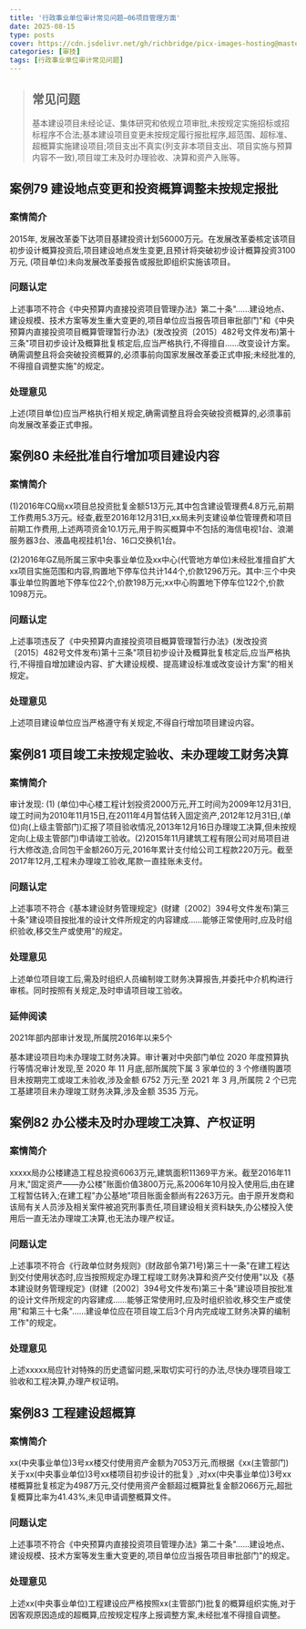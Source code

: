 ```yaml
---
title: '行政事业单位审计常见问题—06项目管理方面'
date: 2025-08-15
type: posts
cover: https://cdn.jsdelivr.net/gh/richbridge/picx-images-hosting@master/thumbnail/食技.jpg
categories: [审技]
tags: [行政事业单位审计常见问题]
---
```


> ## 常见问题
> 
> 基本建设项目未经论证、集体研究和依规立项审批,未按规定实施招标或招标程序不合法;基本建设项目变更未按规定履行报批程序,超范围、超标准、超概算实施建设项目;项目支出不真实(列支非本项目支出、项目实施与预算内容不一致),项目竣工未及时办理验收、决算和资产入账等。

## 案例79 建设地点变更和投资概算调整未按规定报批

### 案情简介

2015年, 发展改革委下达项目基建投资计划56000万元。在发展改革委核定该项目初步设计概算投资后,项目建设地点发生变更,且预计将突破初步设计概算投资3100万元, (项目单位)未向发展改革委报告或报批即组织实施该项目。

### 问题认定

上述事项不符合《中央预算内直接投资项目管理办法》第二十条"……建设地点、建设规模、技术方案等发生重大变更的,项目单位应当报告项目审批部门"和《中央预算内直接投资项目概算管理暂行办法》(发改投资〔2015〕482号文件发布)第十三条"项目初步设计及概算批复核定后,应当严格执行,不得擅自……改变设计方案。确需调整且将会突破投资概算的,必须事前向国家发展改革委正式申报;未经批准的,不得擅自调整实施"的规定。

### 处理意见

上述(项目单位)应当严格执行相关规定,确需调整且将会突破投资概算的,必须事前向发展改革委正式申报。

## 案例80 未经批准自行增加项目建设内容

### 案情简介

(1)2016年CQ局xx项目总投资批复金额513万元,其中包含建设管理费4.8万元,前期工作费用5.3万元。经查,截至2016年12月31日,xx局未列支建设单位管理费和项目前期工作费用,上述两项资金10.1万元,用于购买概算中不包括的海信电视1台、浪潮服务器3台、液晶电视挂机1台、16口交换机1台。

(2)2016年GZ局所属三家中央事业单位及xx中心(代管地方单位)未经批准擅自扩大xx项目实施范围和内容,购置地下停车位共计144个,价款1296万元。其中:三个中央事业单位购置地下停车位22个,价款198万元;xx中心购置地下停车位122个,价款1098万元。

### 问题认定

上述事项违反了《中央预算内直接投资项目概算管理暂行办法》(发改投资〔2015〕482号文件发布)第十三条"项目初步设计及概算批复核定后,应当严格执行,不得擅自增加建设内容、扩大建设规模、提高建设标准或改变设计方案"的相关规定。

### 处理意见

上述项目建设单位应当严格遵守有关规定,不得自行增加项目建设内容。

## 案例81 项目竣工未按规定验收、未办理竣工财务决算

### 案情简介

审计发现: (1) (单位)中心楼工程计划投资2000万元,开工时间为2009年12月31日,竣工时间为2010年11月15日,在2011年4月暂估转入固定资产,2012年12月31日,(单位)向(上级主管部门)汇报了项目验收情况,2013年12月16日办理竣工决算,但未按规定向(上级主管部门)申请竣工验收。(2)2015年11月建筑工程有限公司对局项目进行大修改造,合同包干金额260万元,2016年累计支付给公司工程款220万元。截至2017年12月,工程未办理竣工验收,尾款一直挂账未支付。

### 问题认定

上述事项不符合《基本建设财务管理规定》(财建〔2002〕394号文件发布)第三十条"建设项目按批准的设计文件所规定的内容建成……能够正常使用时,应及时组织验收,移交生产或使用"的规定。

### 处理意见

上述单位项目竣工后,需及时组织人员编制竣工财务决算报告,并委托中介机构进行审核。同时按照有关规定,及时申请项目竣工验收。

### 延伸阅读

2021年部内部审计发现,所属院2016年以来5个

基本建设项目均未办理竣工财务决算。审计署对中央部门单位 2020 年度预算执行等情况审计发现,至 2020 年 11 月底,部所属院下属 3 家单位的 3 个修缮购置项目未按期完工或竣工未验收,涉及金额 6752 万元;至 2021 年 3 月,所属院 2 个已完工基建项目未办理竣工财务决算,涉及金额 3535 万元。

## 案例82 办公楼未及时办理竣工决算、产权证明

### 案情简介

xxxxx局办公楼建造工程总投资6063万元,建筑面积11369平方米。截至2016年11月末,"固定资产——办公楼"账面价值3800万元,系2006年10月投入使用后,由在建工程暂估转入;在建工程"办公基地"项目账面金额尚有2263万元。由于原开发商和该局有关人员涉及相关案件被追究刑事责任,项目建设相关资料缺失,办公楼投入使用后一直无法办理竣工决算,也无法办理产权证。

### 问题认定

上述事项不符合《行政单位财务规则》(财政部令第71号)第三十一条"在建工程达到交付使用状态时,应当按照规定办理工程竣工财务决算和资产交付使用"以及《基本建设财务管理规定》(财建〔2002〕394号文件发布)第三十条"建设项目按批准的设计文件所规定的内容建成……能够正常使用时,应及时组织验收,移交生产或使用"和第三十七条"……建设单位应在项目竣工后3个月内完成竣工财务决算的编制工作"的规定。

### 处理意见

上述xxxxx局应针对特殊的历史遗留问题,采取切实可行的办法,尽快办理项目竣工验收和工程决算,办理产权证明。

## 案例83 工程建设超概算

### 案情简介

xx(中央事业单位)3号xx楼交付使用资产金额为7053万元,而根据《xx(主管部门)关于xx(中央事业单位)3号xx楼项目初步设计的批复》,对xx(中央事业单位)3号xx楼概算批复核定为4987万元,交付使用资产金额超过概算批复金额2066万元,超批复概算比率为41.43%,未见申请调整概算文件。

### 问题认定

上述事项不符合《中央预算内直接投资项目管理办法》第二十条"……建设地点、建设规模、技术方案等发生重大变更的,项目单位应当报告项目审批部门"的规定。

### 处理意见

上述xx(中央事业单位)工程建设应严格按照xx(主管部门)批复的概算组织实施,对于因客观原因造成的超概算,应按规定程序上报调整方案,未经批准不得擅自调整。
